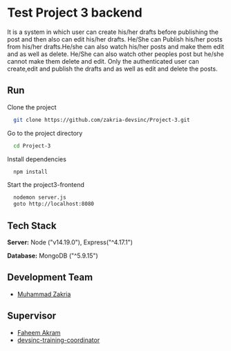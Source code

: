 # Test Project 3  backend

It is a system in which user can create his/her drafts before publishing the post and then also can edit his/her 
drafts. He/She can Publish his/her posts from his/her drafts.He/she can also watch his/her posts and make them edit and
as well as delete. He/She can also watch other peoples post but he/she cannot make them delete and edit. Only the 
authenticated user can create,edit and publish the drafts and as well as edit and delete the posts.


## Run

Clone the project

```bash
  git clone https://github.com/zakria-devsinc/Project-3.git
```

Go to the project directory

```bash
  cd Project-3
```

Install dependencies

```bash
  npm install
```

Start the project3-frontend

```bash
  nodemon server.js
  goto http://localhost:8080
```

  
## Tech Stack

**Server:** Node ("v14.19.0"), Express("^4.17.1")

**Database:** MongoDB ("^5.9.15")

  
## Development Team

- [Muhammad Zakria](https://github.com/zakria-devsinc/)


## Supervisor

- [Faheem Akram](https://github.com/faheemakram1/)
- [devsinc-training-coordinator](https://github.com/devsinc-training-coordinator)